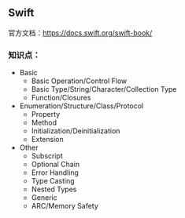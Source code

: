 ## Swift

官方文档：https://docs.swift.org/swift-book/

### 知识点：

- Basic
  - Basic Operation/Control Flow
  - Basic Type/String/Character/Collection Type
  - Function/Closures
- Enumeration/Structure/Class/Protocol
  - Property
  - Method
  - Initialization/Deinitialization
  - Extension
- Other
  - Subscript
  - Optional Chain
  - Error Handling
  - Type Casting
  - Nested Types
  - Generic
  - ARC/Memory Safety